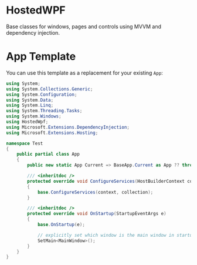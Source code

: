 HostedWPF
===

Base classes for windows, pages and controls using MVVM and dependency injection.

App Template
==

You can use this template as a replacement for your existing `App`:

```csharp
using System;
using System.Collections.Generic;
using System.Configuration;
using System.Data;
using System.Linq;
using System.Threading.Tasks;
using System.Windows;
using HostedWpf;
using Microsoft.Extensions.DependencyInjection;
using Microsoft.Extensions.Hosting;

namespace Test
{
    public partial class App
    {
        public new static App Current => BaseApp.Current as App ?? throw new ApplicationException("Current Application is not an App instance!");

        /// <inheritdoc />
        protected override void ConfigureServices(HostBuilderContext context, IServiceCollection collection)
        {
            base.ConfigureServices(context, collection);
        }

        /// <inheritdoc />
        protected override void OnStartup(StartupEventArgs e)
        {
            base.OnStartup(e);

            // explicitly set which window is the main window in startup
            SetMain<MainWindow>();
        }
    }
}
```
